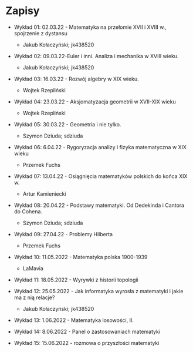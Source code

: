 # Zapisy

- Wykład 01: 02.03.22 - Matematyka na przełomie XVII i XVIII w., spojrzenie z dystansu
  - Jakub Kołaczyński; jk438520
- Wykład 02: 09.03.22-Euler i inni. Analiza i mechanika w XVIII wieku.
  - Jakub Kołaczyński; jk438520
- Wykład 03: 16.03.22 - Rozwój algebry w XIX wieku.
  - Wojtek Rzepliński
- Wykład 04: 23.03.22 - Aksjomatyzacja geometrii w XVII-XIX wieku
  - Wojtek Rzepliński
- Wykład 05: 30.03.22 - Geometria i nie tylko.
  - Szymon Dziuda; sdziuda

- Wykład 06: 6.04.22 - Rygoryzacja analizy i fizyka matematyczna w XIX wieku
  - Przemek Fuchs

- Wykład 07: 13.04.22 - Osiągnięcia matematyków polskich do końca XIX w.
  - Artur Kamieniecki

- Wykład 08: 20.04.22 - Podstawy matematyki. Od Dedekinda i Cantora do Cohena.
  - Szymon Dziuda; sdziuda
  
- Wykład 09: 27.04.22 - Problemy Hilberta
  - Przemek Fuchs

- Wykład 10: 11.05.2022 - Matematyka polska 1900-1939
  - LaMavia

- Wykład 11: 18.05.2022 - Wyrywki z historii topologii
  
- Wykład 12: 25.05.2022 - Jak informatyka wyrosła z matematyki i jakie ma z nią relacje?
  - Jakub Kołaczyński; jk438520
- Wykład 13: 1.06.2022 - Matematyka losowości, II.

- Wykład 14: 8.06.2022 - Panel o zastosowaniach matematyki

- Wykład 15: 15.06.2022 - rozmowa o przyszłości matematyki
